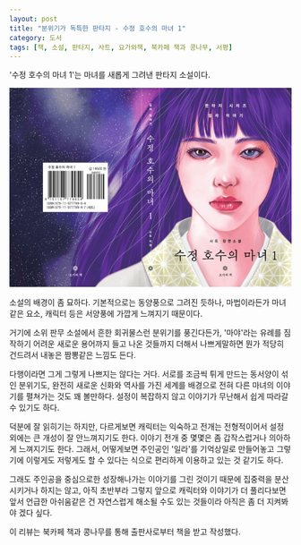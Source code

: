 ```yaml
---
layout: post
title: "분위기가 독특한 판타지 - 수정 호수의 마녀 1"
category: 도서
tags: [책, 소설, 판타지, 사트, 요가와책, 북카페 책과 콩나무, 서평]
---
```


'수정 호수의 마녀 1'는
마녀를 새롭게 그려낸 판타지 소설이다.

![표지](/images/book/witch-of-the-crystal-lake-1-book-h480.jpg)

소설의 배경이 좀 묘하다.
기본적으로는 동양풍으로 그려진 듯하나,
마법이라든가 마녀같은 요소, 캐릭터 등은 서양풍에 가깝게 느껴지기 때문이다.

거기에 소위 판무 소설에서 흔한 회귀물스런 분위기를 풍긴다든가,
'마야'라는 유례를 짐작하기 어려운 새로운 용어까지 들고 나온 것들까지 더해서
나쁘게말하면 뭔가 적당히 건드려서 내놓은 짬뽕같은 느낌도 든다.

다행이라면 그게 그렇게 나쁘지는 않다는 거다.
서로를 조금씩 튀게 만드는 동서양이 섞인 분위기도,
완전히 새로운 신화와 역사를 가진 세계를 배경으로
전혀 다른 마녀의 이야기를 펼쳐가는 것도 꽤 볼만하다.
설정이 복잡하지 않고 이야기가 무난해서 쉽게 따라갈 수 있기도 하다.

덕분에 잘 읽히기는 하지만,
다르게보면 캐릭터는 익숙하고 전개는 전형적이어서
설정 외에는 큰 개성이 잘 안느껴지기도 한다.
이야기 전개 중 몇몇은 좀 갑작스럽거나 의아하게 느껴지기도 한다.
그래서, 어떻게보면 주인공인 '일라'를 기억상일로 만들어놓고
그렇기에 이렇게도 저렇게도 할 수 있다는 식으로 편리하게 이용하고 있는 것 같기도 하다.

그래도 주인공을 중심으로한 성장해나가는 이야기를 그린 것이기 때문에
집중력을 분산시키거나 하지는 않고,
아직 초반부라 그렇지
앞으로 캐릭터와 이야기가 더 풀리다보면
앞서 언급한 아쉬움같은 건 자연스럽게 해소될 수도 있는 것들이라
아직은 좀 더 지켜봐야 겠다 싶다.



<div class="im im-info">
이 리뷰는 북카페 책과 콩나무를 통해 출판사로부터 책을 받고 작성했다.
</div>
